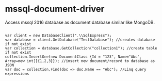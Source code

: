 # mssql-document-driver
Access mssql 2016 database as document database similar like MongoDB.

<code>
var client = new DatabaseClient(".\\SqlExpress");
var database = client.GetDatabase("TestDatabase"); //creates database if not exist
var collection = database.GetCollection<DocumentClass>("collection1"); //create table if not exist
collection.InsertOne(new DocumentClass {Id = "123", Name="Abc", Array=new int[]{1,2,3}}); //insert new document/record to database as JSON
var doc = collection.Find(doc => doc.Name == "Abc"); //Linq query expressions
</code>